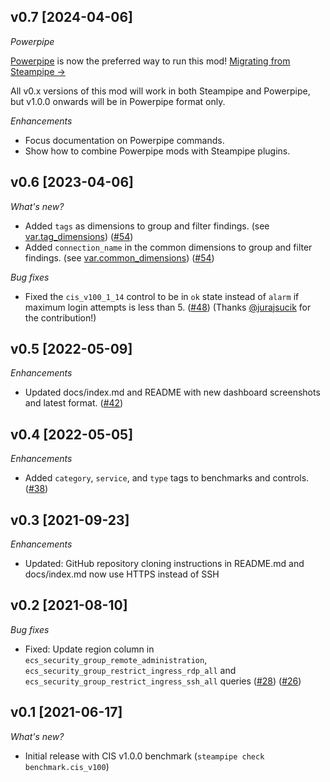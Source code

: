 ## v0.7 [2024-04-06]

_Powerpipe_

[Powerpipe](https://powerpipe.io) is now the preferred way to run this mod!  [Migrating from Steampipe →](https://powerpipe.io/blog/migrating-from-steampipe)

All v0.x versions of this mod will work in both Steampipe and Powerpipe, but v1.0.0 onwards will be in Powerpipe format only.

_Enhancements_

- Focus documentation on Powerpipe commands.
- Show how to combine Powerpipe mods with Steampipe plugins.

## v0.6 [2023-04-06]

_What's new?_

- Added `tags` as dimensions to group and filter findings. (see [var.tag_dimensions](https://hub.steampipe.io/mods/turbot/alicloud_compliance/variables)) ([#54](https://github.com/turbot/steampipe-mod-alicloud-compliance/pull/54))
- Added `connection_name` in the common dimensions to group and filter findings. (see [var.common_dimensions](https://hub.steampipe.io/mods/turbot/alicloud_compliance/variables)) ([#54](https://github.com/turbot/steampipe-mod-alicloud-compliance/pull/54))

_Bug fixes_

- Fixed the `cis_v100_1_14` control to be in `ok` state instead of `alarm` if maximum login attempts is less than 5. ([#48](https://github.com/turbot/steampipe-mod-alicloud-compliance/pull/48)) (Thanks [@jurajsucik](https://github.com/jurajsucik) for the contribution!)

## v0.5 [2022-05-09]

_Enhancements_

- Updated docs/index.md and README with new dashboard screenshots and latest format. ([#42](https://github.com/turbot/steampipe-mod-alicloud-compliance/pull/42))

## v0.4 [2022-05-05]

_Enhancements_

- Added `category`, `service`, and `type` tags to benchmarks and controls. ([#38](https://github.com/turbot/steampipe-mod-alicloud-compliance/pull/38))

## v0.3 [2021-09-23]

_Enhancements_

- Updated: GitHub repository cloning instructions in README.md and docs/index.md now use HTTPS instead of SSH

## v0.2 [2021-08-10]

_Bug fixes_

- Fixed: Update region column in `ecs_security_group_remote_administration`, `ecs_security_group_restrict_ingress_rdp_all` and  `ecs_security_group_restrict_ingress_ssh_all` queries ([#28](https://github.com/turbot/steampipe-mod-alicloud-compliance/pull/28)) ([#26](https://github.com/turbot/steampipe-mod-alicloud-compliance/pull/26))



## v0.1 [2021-06-17]

_What's new?_

- Initial release with CIS v1.0.0 benchmark (`steampipe check benchmark.cis_v100`)
